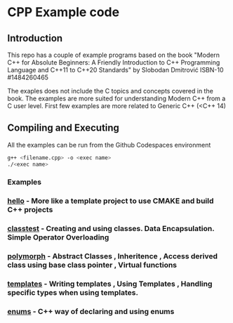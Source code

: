 # CPP Example code

## Introduction

This repo has a couple of example programs based on the book 
"Modern C++ for Absolute Beginners: A Friendly Introduction to C++ Programming Language and C++11 to C++20 Standards"
by  Slobodan Dmitrović ISBN-10 #1484260465

The exaples does not include the C topics and concepts covered in the book.
The examples are more suited for understanding Modern C++ from a C user level.
First few examples are more related to Generic C++ (<C++ 14)

## Compiling and Executing

All the examples can be run from the Github Codespaces environment

```sh
g++ <filename.cpp> -o <exec name>
./<exec name>
```

### Examples

### [hello](/hello) - More like a template project to use CMAKE and build C++ projects
### [classtest](/classtest) - Creating and using classes. Data Encapsulation. Simple Operator Overloading
### [polymorph](/polymorph) - Abstract Classes , Inheritence , Access derived class using base class pointer , Virtual functions 
### [templates](/polymorph) - Writing templates , Using Templates , Handling specific types when using templates.
### [enums](/enums) - C++ way of declaring and using enums



